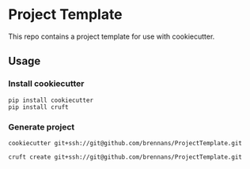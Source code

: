 # Project Template

This repo contains a project template for use with cookiecutter.

## Usage
### Install cookiecutter
```shell
pip install cookiecutter
pip install cruft
```

### Generate project
```shell
cookiecutter git+ssh://git@github.com/brennans/ProjectTemplate.git
```

```shell
cruft create git+ssh://git@github.com/brennans/ProjectTemplate.git
```